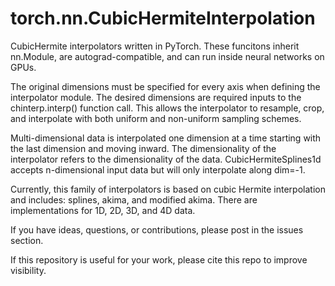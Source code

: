 # torch.nn.CubicHermiteInterpolation
CubicHermite interpolators written in PyTorch. These funcitons inherit nn.Module, are autograd-compatible, and can run inside neural networks on GPUs.

The original dimensions must be specified for every axis when defining the interpolator module. The desired dimensions are required inputs to the chinterp.interp() function call. This allows the interpolator to resample, crop, and interpolate with both uniform and non-uniform sampling schemes. 

Multi-dimensional data is interpolated one dimension at a time starting with the last dimension and moving inward. The dimensionality of the interpolator refers to the dimensionality of the data. CubicHermiteSplines1d accepts n-dimensional input data but will only interpolate along dim=-1.

Currently, this family of interpolators is based on cubic Hermite interpolation and includes: splines, akima, and modified akima. There are implementations for 1D, 2D, 3D, and 4D data.

If you have ideas, questions, or contributions, please post in the issues section.

If this repository is useful for your work, please cite this repo to improve visibility.
